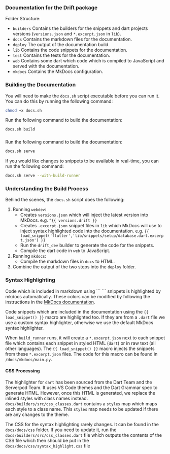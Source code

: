 ### Documentation for the Drift package

Folder Structure:

- `builders` Contains the builders for the snippets and dart projects versions (`versions.json` and `*.excerpt.json` in `lib`).
- `docs` Contains the markdown files for the documentation.
- `deploy` The output of the documentation build.
- `lib` Contains the code snippets for the documentation.
- `test` Contains the tests for the documentation.
- `web` Contains some dart which code which is compiled to JavaScript and served with the documentation.
- `mkdocs` Contains the MkDocs configuration.

### Building the Documentation
You will need to make the `docs.sh` script executable before you can run it. You can do this by running the following command:

```bash
chmod +x docs.sh
```

Run the following command to build the documentation:

```bash
docs.sh build
```

### 
Run the following command to build the documentation:

```bash
docs.sh serve
```

If you would like changes to snippets to be available in real-time, you can run the following command:

```bash
docs.sh serve --with-build-runner
```

### Understanding the Build Process

Behind the scenes, the `docs.sh` script does the following:
1. Running `webdev`:
    - Creates `versions.json` which will inject the latest version into MkDocs. e.g. `^{{ versions.drift }}`
    - Creates `.excerpt.json` snippet files in `lib` which MkDocs will use to inject syntax highlighted code into the documentation. e.g. `{{ load_snippet('flutter','lib/snippets/setup/database.dart.excerpt.json') }}`
    - Run the `drift_dev` builder to generate the code for the snippets.
    - Compile the dart code in `web` to JavaScript.
2. Running `mkdocs`:
    - Compile the markdown files in `docs` to HTML.
3. Combine the output of the two steps into the `deploy` folder.



### Syntax Highlighting

Code which is included in markdown using \`\`\` \`\`\` snippets is highlighted by mkdocs automatically. These colors can be modified by following the instructions in the [MkDocs documentation](https://squidfunk.github.io/mkdocs-material/reference/code-blocks/#custom-syntax-theme).

Code snippets which are included in the documentation using the `{{ load_snippet() }}` macro are highlighted too. If they are from a `.dart` file we use a custom syntax highlighter, otherwise we use the default MkDocs syntax highlighter.

When `build_runner` runs, it will create a `*.excerpt.json` next to each snippet file which contains each snippet in styled HTML (`dart`) or in raw text (all other languages). The `{{ load_snippet() }}` macro injects the snippets from these `*.excerpt.json` files. The code for this macro can be found in `/docs/mkdocs/main.py`.

#### CSS Processing 

The highlighter for `dart` has been sourced from the Dart Team and the Serverpod Team. It uses VS Code themes and the Dart Grammar spec to generate HTML. However, once this HTML is generated, we replace the inlined styles with class names instead. `docs/builders/src/css_classes.dart` contains a `styles` map which maps each style to a class name. This `styles` map needs to be updated if there are any changes to the theme.

The CSS for the syntax highlighting rarely changes. It can be found in the `docs/docs/css` folder.
If you need to update it, run the `docs/builders/src/css_classes.dart` file which outputs the contents of the CSS file which then should be put in the `docs/docs/css/syntax_highlight.css` file


